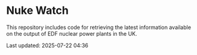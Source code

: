# Nuke Watch

This repository includes code for retrieving the latest information available on the output of EDF nuclear power plants in the UK.

Last updated: 2025-07-22 04:36